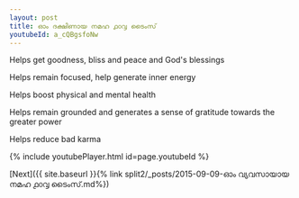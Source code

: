 ```yaml
---
layout: post
title: ഓം ദക്ഷിണായ നമഹ ൧൦൮ ടൈംസ്
youtubeId: a_cQBgsfoNw
---
```

 
 
Helps get goodness, bliss and peace and God's blessings
 
Helps remain focused, help generate inner energy 
 
Helps boost physical and mental health 
 
Helps remain grounded and generates a sense of gratitude towards the greater power 
 
Helps reduce bad karma
 
 
 
 


{% include youtubePlayer.html id=page.youtubeId %}
 
[Next]({{ site.baseurl }}{% link  split2/_posts/2015-09-09-ഓം വ്യവസായായ നമഹ ൧൦൮ ടൈംസ്.md%})
 
